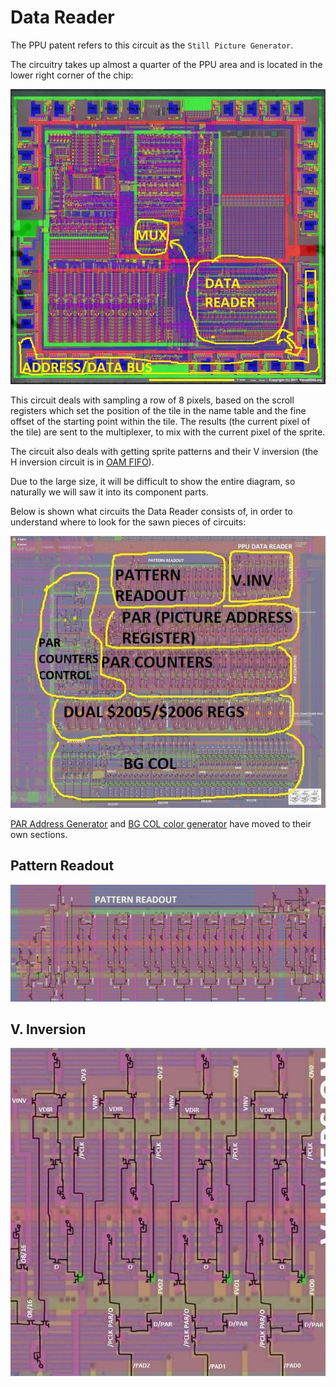 # Data Reader

The PPU patent refers to this circuit as the `Still Picture Generator`.

The circuitry takes up almost a quarter of the PPU area and is located in the lower right corner of the chip:

![DATAREAD_preview](/BreakingNESWiki/imgstore/DATAREAD_preview.jpg)

This circuit deals with sampling a row of 8 pixels, based on the scroll registers which set the position of the tile in the name table and the fine offset of the starting point within the tile.
The results (the current pixel of the tile) are sent to the multiplexer, to mix with the current pixel of the sprite.

The circuit also deals with getting sprite patterns and their V inversion (the H inversion circuit is in [OAM FIFO](fifo.md)).

Due to the large size, it will be difficult to show the entire diagram, so naturally we will saw it into its component parts.

Below is shown what circuits the Data Reader consists of, in order to understand where to look for the sawn pieces of circuits:

![ppu_dataread_sections](/BreakingNESWiki/imgstore/ppu/ppu_dataread_sections.jpg)

[PAR Address Generator](pargen.md) and [BG COL color generator](bgcol.md) have moved to their own sections.

## Pattern Readout

![ppu_dataread_pattern_readout](/BreakingNESWiki/imgstore/ppu/ppu_dataread_pattern_readout.jpg)

## V. Inversion

![ppu_dataread_vinv](/BreakingNESWiki/imgstore/ppu/ppu_dataread_vinv.jpg)
